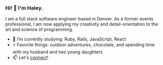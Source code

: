### Hi! 👋 I'm **Haley**. 

I am a full stack software engineer based in Denver. As a former events professional, I am now applying my creativity and detail-orientation to the art and science of programming.

- 🌱   I’m currently studying: Ruby, Rails, JavaScript, React
- ⚡   Favorite things: outdoor adventures, chocolate, and spending time with my husband and two young daughters
- 📫   Let's [connect](https://www.linkedin.com/in/haleywarson/)!
